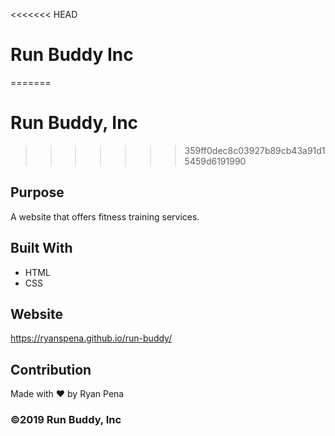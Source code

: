 <<<<<<< HEAD
# Run Buddy Inc
=======
# Run Buddy, Inc
>>>>>>> 359ff0dec8c03927b89cb43a91d15459d6191990

## Purpose
A website that offers fitness training services. 

## Built With
* HTML
* CSS

## Website
https://ryanspena.github.io/run-buddy/

## Contribution
Made with ❤️ by Ryan Pena

### ©️2019 Run Buddy, Inc 
